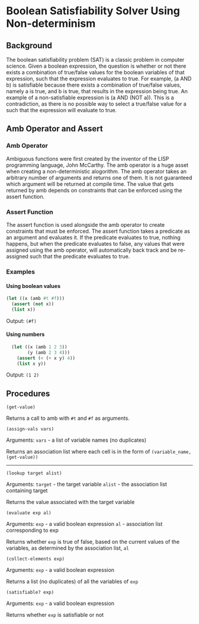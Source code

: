 # Boolean Satisfiability Solver Using Non-determinism
## Background
The boolean satisfiability problem (SAT) is a classic problem in computer science. Given a boolean expression, the question is whether or not there exists a combination of true/false values for the boolean variables of that expression, such that the expression evaluates to true. For example, (a AND b) is satisfiable because there exists a combination of true/false values, namely a is true, and b is true, that results in the expression being true. An example of a non-satisfiable expression is (a AND (NOT a)). This is a contradiction, as there is no possible way to select a true/false value for a such that the expression will evaluate to true.

## Amb Operator and Assert
### Amb Operator
Ambiguous functions were first created by the inventor of the LISP programming language, John McCarthy. The amb operator is a huge asset when creating a non-deterministic alogorithm. The amb operator takes an arbitrary number of arguments and returns one of them. It is not guaranteed which argument will be returned at compile time. The value that gets returned by amb depends on constraints that can be enforced using the assert function.

### Assert Function
The assert function is used alongside the amb operator to create constraints that must be enforced. The assert function takes a predicate as an argument and evaluates it. If the predicate evaluates to true, nothing happens, but when the predicate evaluates to false, any values that were assigned using the amb operator, will automatically back track and be re-assigned such that the predicate evaluates to true.

### Examples
#### Using boolean values
```scheme
(let ((x (amb #t #f)))
  (assert (not x))
  (list x))
```
Output: `(#f)`
 
#### Using numbers
```scheme
  (let ((x (amb 1 2 3))
        (y (amb 2 3 4)))
    (assert (< (+ x y) 4))
    (list x y))
```
Output: `(1 2)`
  
## Procedures
`(get-value)`
  
Returns a call to amb with `#t` and `#f` as arguments.
 
 
`(assign-vals vars)`
 
Arguments: `vars` - a list of variable names (no duplicates)

Returns an association list where each cell is in the form of `(variable_name, (get-value))`

---

`(lookup target alist)`

Arguments: `target` - the target variable
           `alist` - the association list containing target
           
Returns the value associated with the target variable


`(evaluate exp al)`

Arguments: `exp` - a valid boolean expression
           `al` - association list corresponding to exp
           
Returns whether `exp` is true of false, based on the current values of the variables, as determined by the association list, `al`


`(collect-elements exp)`

Arguments: `exp` - a valid boolean expression

Returns a list (no duplicates) of all the variables of `exp`


`(satisfiable? exp)`

Arguments: `exp` - a valid boolean expression

Returns whether `exp` is satisfiable or not
 
